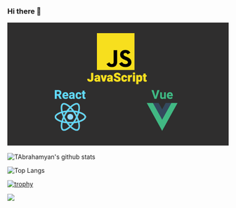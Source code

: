 ### Hi there 👋

![Header](https://github.com/TAbrahamyan/TAbrahamyan/blob/master/assets/header.png?raw=true)

<div>

  ![TAbrahamyan's github stats](https://github-readme-stats.vercel.app/api?username=TAbrahamyan&show_icons=true&theme=merko)

  <div>

  ![Top Langs](https://github-readme-stats.vercel.app/api/top-langs/?username=TAbrahamyan&show_icons=true&theme=merko)
  </div>
</div>

[![trophy](https://github-profile-trophy.vercel.app/?username=TAbrahamyan&theme=gruvbox&row=2&column=3&title=Stars,Followers)](https://github.com/TAbrahamyan/github-profile-trophy)

<img src="https://i.gifer.com/origin/60/6035e4a59e42c51db09d229a0dbf3134_w200.gif" width="22%">
